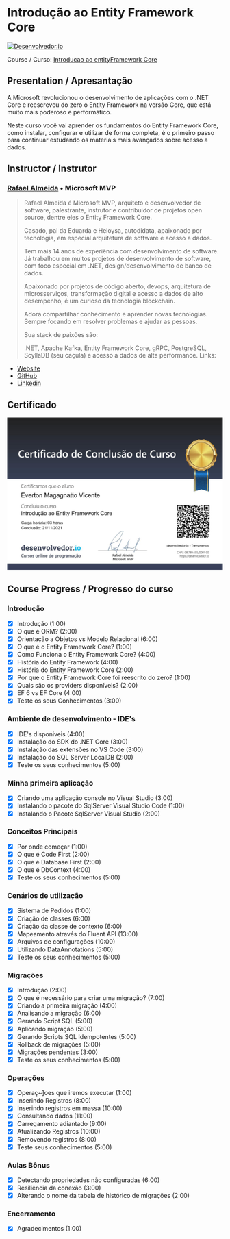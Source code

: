 # Introdução ao Entity Framework Core

[![Desenvolvedor.io](https://desenvolvedor.io/images/home.png)](https://desenvolvedor.io)

Course / Curso: [Introducao ao entityFramework Core](https://desenvolvedor.io/curso-online-introducao-entity-framework-core)

## Presentation / Apresantação
A Microsoft revolucionou o desenvolvimento de aplicações com o .NET Core e reescreveu do zero o Entity Framework na versão Core, que está muito mais poderoso e performático.

Neste curso você vai aprender os fundamentos do Entity Framework Core, como instalar, configurar e utilizar de forma completa, é o primeiro passo para continuar estudando os materiais mais avançados sobre acesso a dados.

## Instructor / Instrutor

### [Rafael Almeida](https://desenvolvedor.io/instrutor/rafael-almeida) • Microsoft MVP

> Rafael Almeida é Microsoft MVP, arquiteto e desenvolvedor de software, palestrante, instrutor e contribuidor de projetos open source, dentre eles o Entity Framework Core.
>
> Casado, pai da Eduarda e Heloysa, autodidata, apaixonado por tecnologia, em especial arquitetura de software e acesso a dados.
>
> Tem mais 14 anos de experiência com desenvolvimento de software. Já trabalhou em muitos projetos de desenvolvimento de software, com foco especial em .NET, design/desenvolvimento de banco de dados.
>
> Apaixonado por projetos de código aberto, devops, arquitetura de microsserviços, transformação digital e acesso a dados de alto desempenho, é um curioso da tecnologia blockchain.
>
> Adora compartilhar conhecimento e aprender novas tecnologias. Sempre focando em resolver problemas e ajudar as pessoas.
>
> Sua stack de paixões são:
>
> .NET, Apache Kafka, Entity Framework Core, gRPC, PostgreSQL, ScyllaDB (seu caçula) e acesso a dados de alta performance.
Links:

- [Website](https://www.ralms.net/)
- [GitHub](https://github.com/ralmsdeveloper/)
- [Linkedin](https://www.linkedin.com/in/ralmsdeveloper/)

## Certificado

[![certificado desenvolvedor.io](Imagens/IntroducaoEFCore.png)](https://desenvolvedor.io/certificados/9e7b5be2-b1cc-438d-ac2a-0c691fd9f423/validar)

## Course Progress / Progresso do curso

### Introdução

- [x] Introdução (1:00)
- [x] O que é ORM? (2:00)
- [x] Orientação a Objetos vs Modelo Relacional (6:00)
- [x] O que é o Entity Framework Core? (1:00)
- [x] Como Funciona o Entity Framework Core? (4:00)
- [x] História do Entity Framework (4:00)
- [x] História do Entity Framework Core (2:00)
- [x] Por que o Entity Framework Core foi reescrito do zero? (1:00)
- [x] Quais são os providers disponíveis? (2:00)
- [x] EF 6 vs EF Core (4:00)
- [x] Teste os seus Conhecimentos (3:00)

### Ambiente de desenvolvimento - IDE's

- [x] IDE's disponiveis (4:00)
- [x] Instalação do SDK do .NET Core (3:00)
- [x] Instalação das extensões no VS Code (3:00)
- [x] Instalação do SQL Server LocalDB (2:00)
- [x] Teste os seus conhecimentos (5:00)

### Minha primeira aplicação

- [x] Criando uma aplicação console no Visual Studio (3:00)
- [x] Instalando o pacote do SqlServer Visual Studio Code (1:00)
- [x] Instalando o Pacote SqlServer Visual Studio (2:00)

### Conceitos Principais

- [x] Por onde começar (1:00)
- [x] O que é Code First (2:00)
- [x] O que é Database First (2:00)
- [x] O que é DbContext (4:00)
- [x] Teste os seus conhecimentos (5:00)

### Cenários de utilização

- [x] Sistema de Pedidos (1:00)
- [x] Criação de classes (6:00)
- [x] Criação da classe de contexto (6:00)
- [x] Mapeamento através do Fluent API (13:00)
- [x] Arquivos de configurações (10:00)
- [x] Utilizando DataAnnotations (5:00)
- [x] Teste os seus conhecimentos (5:00)

### Migrações

- [x] Introdução (2:00)
- [x] O que é necessário para criar uma migração? (7:00)
- [x] Criando a primeira migração (4:00)
- [x] Analisando a migração (6:00)
- [x] Gerando Script SQL (5:00)
- [x] Aplicando migração (5:00)
- [x] Gerando Scripts SQL Idempotentes (5:00)
- [x] Rollback de migrações (5:00)
- [x] Migrações pendentes (3:00)
- [x] Teste os seus conhecimentos (5:00)

### Operações

- [x] Operaç~]oes que iremos executar (1:00)
- [x] Inserindo Registros (8:00)
- [x] Inserindo registros em massa (10:00)
- [x] Consultando dados (11:00)
- [x] Carregamento adiantado (9:00)
- [x] Atualizando Registros (10:00)
- [x] Removendo registros (8:00)
- [x] Teste seus conhecimentos (5:00)

### Aulas Bônus

- [x] Detectando propriedades não configuradas (6:00)
- [x] Resiliência da conexão (3:00)
- [x] Alterando o nome da tabela de histórico de migrações (2:00)

### Encerramento

- [x] Agradecimentos (1:00)
